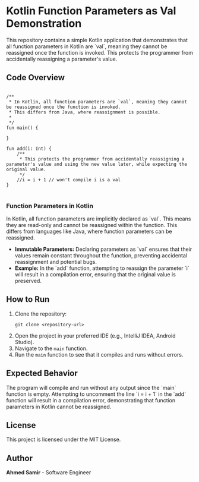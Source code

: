 <body>

<h1>Kotlin Function Parameters as Val Demonstration</h1>

<p>This repository contains a simple Kotlin application that demonstrates that all function parameters in Kotlin are `val`, meaning they cannot be reassigned once the function is invoked. This protects the programmer from accidentally reassigning a parameter's value.</p>

<h2>Code Overview</h2>

<pre>
<code>
/**
 * In Kotlin, all function parameters are `val`, meaning they cannot be reassigned once the function is invoked.
 * This differs from Java, where reassignment is possible.
 *
 */
fun main() {

}

fun add(i: Int) {
    /**
     * This protects the programmer from accidentally reassigning a parameter's value and using the new value later, while expecting the original value.
     */
    //i = i + 1 // won't compile i is a val
}
</code>
</pre>

<h3>Function Parameters in Kotlin</h3>

<p>In Kotlin, all function parameters are implicitly declared as `val`. This means they are read-only and cannot be reassigned within the function. This differs from languages like Java, where function parameters can be reassigned.</p>

<ul>
    <li><strong>Immutable Parameters:</strong> Declaring parameters as `val` ensures that their values remain constant throughout the function, preventing accidental reassignment and potential bugs.</li>
    <li><strong>Example:</strong> In the `add` function, attempting to reassign the parameter `i` will result in a compilation error, ensuring that the original value is preserved.</li>
</ul>

<h2>How to Run</h2>

<ol>
    <li>Clone the repository:
        <pre><code>git clone &lt;repository-url&gt;</code></pre>
    </li>
    <li>Open the project in your preferred IDE (e.g., IntelliJ IDEA, Android Studio).</li>
    <li>Navigate to the <code>main</code> function.</li>
    <li>Run the <code>main</code> function to see that it compiles and runs without errors.</li>
</ol>

<h2>Expected Behavior</h2>

<p>The program will compile and run without any output since the `main` function is empty. Attempting to uncomment the line `i = i + 1` in the `add` function will result in a compilation error, demonstrating that function parameters in Kotlin cannot be reassigned.</p>

<h2>License</h2>

<p>This project is licensed under the MIT License.</p>

<h2>Author</h2>

<p><strong>Ahmed Samir</strong> - Software Engineer</p>

</body>
</html>
